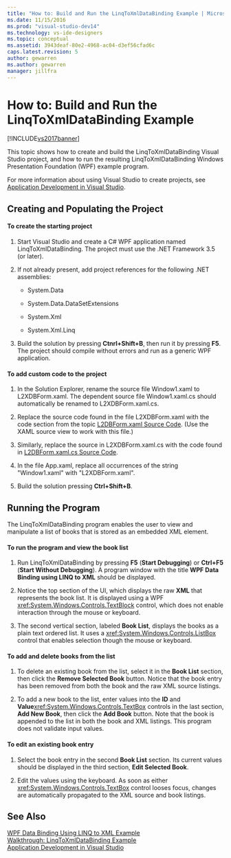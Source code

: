 ```yaml
---
title: "How to: Build and Run the LinqToXmlDataBinding Example | Microsoft Docs"
ms.date: 11/15/2016
ms.prod: "visual-studio-dev14"
ms.technology: vs-ide-designers
ms.topic: conceptual
ms.assetid: 3943deaf-80e2-4968-ac04-d3ef56cfad6c
caps.latest.revision: 5
author: gewarren
ms.author: gewarren
manager: jillfra
---
```

# How to: Build and Run the LinqToXmlDataBinding Example
[!INCLUDE[vs2017banner](../includes/vs2017banner.md)]

This topic shows how to create and build the LinqToXmlDataBinding Visual Studio project, and how to run the resulting LinqToXmlDataBinding Windows Presentation Foundation (WPF) example program.  
  
 For more information about using Visual Studio to create projects, see [Application Development in Visual Studio](https://msdn.microsoft.com/97490c1b-a247-41fb-8f2c-bc4c201eff68).  
  
## Creating and Populating the Project  
  
#### To create the starting project  
  
1. Start Visual Studio and create a C# WPF application named LinqToXmlDataBinding. The project must use the .NET Framework 3.5 (or later).  
  
2. If not already present, add project references for the following .NET assemblies:  
  
    - System.Data  
  
    - System.Data.DataSetExtensions  
  
    - System.Xml  
  
    - System.Xml.Linq  
  
3. Build the solution by pressing **Ctnrl+Shift+B**, then run it by pressing **F5**. The project should compile without errors and run as a generic WPF application.  
  
#### To add custom code to the project  
  
1. In the Solution Explorer, rename the source file Window1.xaml to L2XDBForm.xaml. The dependent source file Window1.xaml.cs should automatically be renamed to L2XDBForm.xaml.cs.  
  
2. Replace the source code found in the file L2XDBForm.xaml with the code section from the topic [L2DBForm.xaml Source Code](../designers/l2dbform-xaml-source-code.md). (Use the XAML source view to work with this file.)  
  
3. Similarly, replace the source in L2XDBForm.xaml.cs with the code found in [L2DBForm.xaml.cs Source Code](../designers/l2dbform-xaml-cs-source-code.md).  
  
4. In the file App.xaml, replace all occurrences of the string "Window1.xaml" with "L2XDBForm.xaml".  
  
5. Build the solution pressing **Ctrl+Shift+B**.  
  
## Running the Program  
 The LinqToXmlDataBinding program enables the user to view and manipulate a list of books that is stored as an embedded XML element.  
  
#### To run the program and view the book list  
  
1. Run LinqToXmlDataBinding by pressing **F5** (**Start Debugging**) or **Ctrl+F5** (**Start Without Debugging**). A program window with the title **WPF Data Binding using LINQ to XML** should be displayed.  
  
2. Notice the top section of the UI, which displays the raw **XML** that represents the book list. It is displayed using a WPF <xref:System.Windows.Controls.TextBlock> control, which does not enable interaction through the mouse or keyboard.  
  
3. The second vertical section, labeled **Book List**, displays the books as a plain text ordered list. It uses a <xref:System.Windows.Controls.ListBox> control that enables selection though the mouse or keyboard.  
  
#### To add and delete books from the list  
  
1. To delete an existing book from the list, select it in the **Book List** section, then click the **Remove Selected Book** button. Notice that the book entry has been removed from both the book and the raw XML source listings.  
  
2. To add a new book to the list, enter values into the **ID** and **Value**<xref:System.Windows.Controls.TextBox> controls in the last section, **Add New Book**, then click the **Add Book** button. Note that the book is appended to the list in both the book and XML listings. This program does not validate input values.  
  
#### To edit an existing book entry  
  
1. Select the book entry in the second **Book List** section. Its current values should be displayed in the third section, **Edit Selected Book**.  
  
2. Edit the values using the keyboard. As soon as either <xref:System.Windows.Controls.TextBox> control looses focus, changes are automatically propagated to the XML source and book listings.  
  
## See Also  
 [WPF Data Binding Using LINQ to XML Example](../designers/wpf-data-binding-using-linq-to-xml-example.md)   
 [Walkthrough: LinqToXmlDataBinding Example](../designers/walkthrough-linqtoxmldatabinding-example.md)   
 [Application Development in Visual Studio](https://msdn.microsoft.com/97490c1b-a247-41fb-8f2c-bc4c201eff68)

